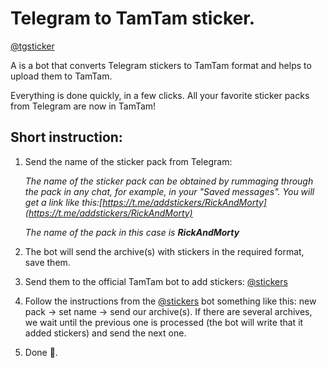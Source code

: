 # Telegram to TamTam sticker.

[@tgsticker](https://tt.me/tgsticker)

A is a bot that converts Telegram stickers to TamTam format and helps to upload them to TamTam.

Everything is done quickly, in a few clicks.
All your favorite sticker packs from Telegram are now in TamTam!

## Short instruction:

1) Send the name of the sticker pack from Telegram:

    *The name of the sticker pack can be obtained by rummaging through the pack in any chat, for example, in your "Saved messages". You will get a link like this:[https://t.me/addstickers/RickAndMorty](https://t.me/addstickers/RickAndMorty)*

   *The name of the pack in this case is* ***RickAndMorty***

2) The bot will send the archive(s) with stickers in the required format, save them.

3) Send them to the official TamTam bot to add stickers: [@stickers](https://tt.me/stickers)

4) Follow the instructions from the [@stickers](https://tt.me/stickers) bot something like this: new pack -> set name -> send our archive(s). If there are several archives, we wait until the previous one is processed (the bot will write that it added stickers) and send the next one.

5) Done 🎉.
